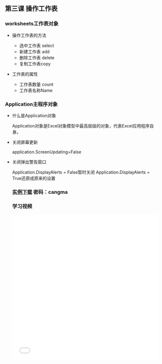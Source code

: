 ## 第三课 操作工作表

### worksheets工作表对象

- 操作工作表的方法

	- 选中工作表 select
	- 新建工作表 add
	- 删除工作表 delete
	- 复制工作表copy

- 工作表的属性

	- 工作表数量 count
	- 工作表名称Name

### Application主程序对象

- 什么是Application对象

  Application对象是Excel对象模型中最高层级的对象，代表Excel应用程序自身。

- 关闭屏幕更新

  application.ScreenUpdating=False

- 关闭弹出警告窗口

  Application.DisplayAlerts = False暂时关闭
  Application.DisplayAlerts = True还原成原来的设置
  
  ### [实例下载](https://www.90pan.com/o152929) 密码：cangma
  
  ### 学习视频
  
  <iframe width=100% height="480" src="//player.bilibili.com/player.html?aid=972175131&bvid=BV1mp4y1h79j&cid=312218854&page=1" scrolling="no" border="0" frameborder="no" framespacing="0" allowfullscreen="true"> </iframe>
